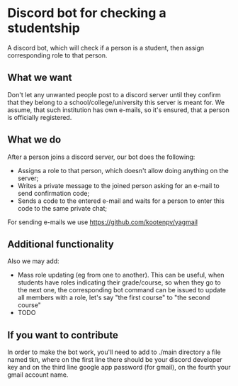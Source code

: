 # Discord bot for checking a studentship
A discord bot, which will check if a person is a student, then assign corresponding role to that person.

## What we want
Don't let any unwanted people post to a discord server until they confirm that they belong to a school/college/university this server is meant for. We assume, that such institution has own e-mails, so it's ensured, that a person is officially registered.

## What we do
After a person joins a discord server, our bot does the following:

- Assigns a role to that person, which doesn't allow doing anything on the server;
- Writes a private message to the joined person asking for an e-mail to send confirmation code;
- Sends a code to the entered e-mail and waits for a person to enter this code to the same private chat;

For sending e-mails we use https://github.com/kootenpv/yagmail

## Additional functionality
Also we may add:

- Mass role updating (eg from one to another). This can be useful, when students have roles indicating their grade/course, so when they go to the next one, the corresponding bot command can be issued to update all members with a role, let's say "the first course" to "the second course"
- TODO

## If you want to contribute
In order to make the bot work, you'll need to add to ./main directory a file named tkn, where on the first line there should be your discord developer key and on the third line google app password (for gmail), on the fourth your gmail account name.